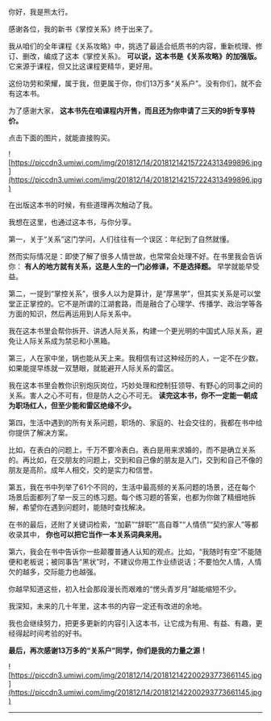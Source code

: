 你好，我是熊太行。

感谢各位，我的新书《掌控关系》终于出来了。

我从咱们的全年课程《关系攻略》中，挑选了最适合纸质书的内容，重新梳理、修订、删改，编成了这本《掌控关系》。 **可以说，这本书是《关系攻略》的加强版。** 它来源于课程，但又比这课程更精华，更好用。

这份功劳和荣耀，属于我，但更属于你，你们13万多“关系户”。没有你们，就不会有这本书。

为了感谢大家， **这本书先在咱课程内开售，而且还为你申请了三天的9折专享特价。**

点击下面的图片，就能直接购买。

![https://piccdn3.umiwi.com/img/201812/14/201812142157224313499896.jpg](https://piccdn3.umiwi.com/img/201812/14/201812142157224313499896.jpg)

在出版这本书的时候，有些道理再次触动了我。

我想在这里，也通过这本书，与你分享。

第一，关于“关系”这门学问，人们往往有一个误区：年纪到了自然就懂。

然而实际情况是：即使了解了很多人情世故，也常常会处理不好。在书里我会告诉你： **有人的地方就有关系，这是人生的一门必修课，不是选择题。** 早学就能早受益。

第二，一提到“掌控关系”，很多人以为是算计，是“厚黑学”，但其实关系是可以堂堂正正掌控的。它不是所谓的江湖套路，而是融合了心理学、传播学、政治学等各方面的知识，然后再运用到人际关系中。

我在这本书里会帮你拆开、讲透人际关系，构建一个更光明的中国式人际关系，避免让人际关系成为禁忌和小黑箱。

第三，人在家中坐，锅也能从天上来。我相信有过这种经历的人，一定不在少数。如果能提早练就一双慧眼，就能避开人际关系的雷区。

我在这本书里会教你识别炮灰岗位，巧妙处理和控制狂领导、有野心的同事之间的关系。害人之心不可有，但是防人之心不可无。 **读完这本书，你不一定能一朝成为职场红人，但至少能和雷区绝缘不少。**

第四，生活中遇到的所有关系问题，职场的、家庭的、社会交往的，我都在书中给你提供了解决方案。

比如，在表白的问题上，千万不要冷表白。表白是用来求婚的，而不是确立关系的。再比如，在交朋友的问题上，交到和自己像的朋友是入门，交到和自己不像的朋友是高阶。成年人相交，交的是实力和信誉。

第五，我在书中列举了61个不同的，生活中最高频的关系问题的场景，还在每个场景后面都列了举一反三的练习题。每个练习题的答案，也都为你做了精细地拆解，希望你在遇到问题时，能随时查找解决。

在书的最后，还附了关键词检索，“加薪”“辞职”“高自尊”“人情债”“契约家人”等都收录其中， **你也可以把它当作一本关系词典来用。**

第六，我会在书中告诉你一些颠覆普通人认知的观点。比如，“我随时有空”不能随便和老板说；被同事告“黑状”时，不建议你用工作业绩说话；不要怕欠人情，人情欠的越多，交际能力也越强。

你越早知道这些，初入社会那段漫长而艰难的“愣头青岁月”越能缩短不少。

我深知，未来的几十年里，这本书的内容一定还有改进的余地。

我也会继续努力，把更多更新的内容引入这本书，让它成为有用、有益、有趣，更经得起时间考验的好书。

 **最后，再次感谢13万多的“关系户”同学，你们是我的力量之源！**

![https://piccdn3.umiwi.com/img/201812/14/201812142200293773661145.jpg](https://piccdn3.umiwi.com/img/201812/14/201812142200293773661145.jpg)

---
